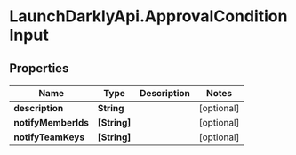 # LaunchDarklyApi.ApprovalConditionInput

## Properties

Name | Type | Description | Notes
------------ | ------------- | ------------- | -------------
**description** | **String** |  | [optional] 
**notifyMemberIds** | **[String]** |  | [optional] 
**notifyTeamKeys** | **[String]** |  | [optional] 


